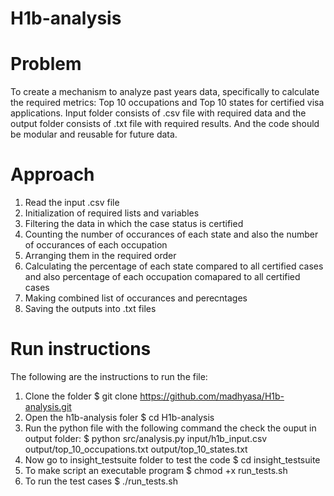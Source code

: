 # H1b-analysis

# Problem
To create a mechanism to analyze past years data, specifically to calculate the required metrics: Top 10 occupations and Top 10 states for certified visa applications. Input folder consists of .csv file with required data and the output folder consists of .txt file with required results. And the code should be modular and reusable for future data.

# Approach
1. Read the input .csv file
2. Initialization of required lists and variables
3. Filtering the data in which the case status is certified
4. Counting the number of occurances of each state and also the number of occurances of each occupation
5. Arranging them in the required order
6. Calculating the percentage of each state compared to all certified cases and also percentage of each occupation comapared to all certified cases
7. Making combined list of occurances and perecntages
8. Saving the outputs into .txt files

# Run instructions
The following are the instructions to run the file:
1. Clone the folder $ git clone https://github.com/madhyasa/H1b-analysis.git
2. Open the h1b-analysis foler $ cd H1b-analysis
3. Run the python file with the following command the check the ouput in output folder: $ python src/analysis.py input/h1b_input.csv output/top_10_occupations.txt output/top_10_states.txt
4. Now go to insight_testsuite folder to test the code $ cd insight_testsuite
5. To make script an executable program $ chmod +x run_tests.sh
6. To run the test cases $ ./run_tests.sh
